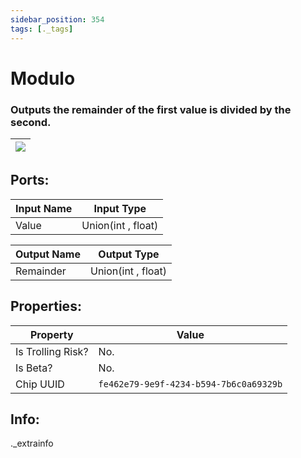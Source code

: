 ```yaml
---
sidebar_position: 354
tags: [._tags]
---
```


# Modulo


### Outputs the remainder of the first value is divided by the second.

| ![](https://images-ext-2.discordapp.net/external/MPmIaQzlEPmgGWlgi-WxBBXt0Bjv_zWPkg1y1f_sy3s/https/www.recroomcircuits.com/image/circuit/absolute-value?width=206&height=108) |
|-----|

## Ports:

| Input Name | Input Type |
|-----------|-----------|
| Value | Union(int , float) |

| Output Name | Output Type |
|-----------|-----------|
| Remainder | Union(int , float) |

## Properties:

| Property  | Value |
|-------------------|-----------|
| Is Trolling Risk? | No. |
| Is Beta? | No. |
| Chip UUID | `fe462e79-9e9f-4234-b594-7b6c0a69329b` |

## Info:
._extrainfo